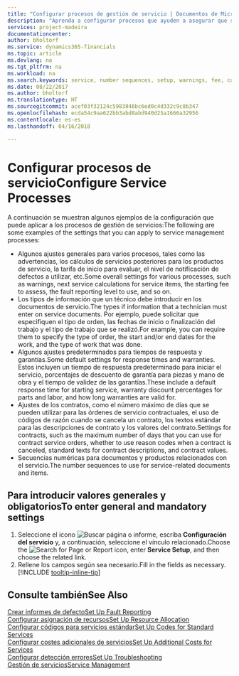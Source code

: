 ```yaml
---
title: "Configurar procesos de gestión de servicio | Documentos de Microsoft"
description: "Aprenda a configurar procesos que ayuden a asegurar que sus clientes estén completamente satisfechos con su atención al cliente."
services: project-madeira
documentationcenter: 
author: bholtorf
ms.service: dynamics365-financials
ms.topic: article
ms.devlang: na
ms.tgt_pltfrm: na
ms.workload: na
ms.search.keywords: service, number sequences, setup, warnings, fee, contracts, warranties
ms.date: 08/22/2017
ms.author: bholtorf
ms.translationtype: HT
ms.sourcegitcommit: acef03f32124c5983846bc6ed0c4d332c9c8b347
ms.openlocfilehash: ecda54c9aa622bb3abd8abd940d25a1666a32956
ms.contentlocale: es-es
ms.lasthandoff: 04/16/2018

---
```

# <a name="configure-service-processes"></a><span data-ttu-id="b67bd-103">Configurar procesos de servicio</span><span class="sxs-lookup"><span data-stu-id="b67bd-103">Configure Service Processes</span></span>
<span data-ttu-id="b67bd-104">A continuación se muestran algunos ejemplos de la configuración que puede aplicar a los procesos de gestión de servicios:</span><span class="sxs-lookup"><span data-stu-id="b67bd-104">The following are some examples of the settings that you can apply to service management processes:</span></span>  
  
* <span data-ttu-id="b67bd-105">Algunos ajustes generales para varios procesos, tales como las advertencias, los cálculos de servicios posteriores para los productos de servicio, la tarifa de inicio para evaluar, el nivel de notificación de defectos a utilizar, etc.</span><span class="sxs-lookup"><span data-stu-id="b67bd-105">Some overall settings for various processes, such as warnings, next service calculations for service items, the starting fee to assess, the fault reporting level to use, and so on.</span></span>  
* <span data-ttu-id="b67bd-106">Los tipos de información que un técnico debe introducir en los documentos de servicio.</span><span class="sxs-lookup"><span data-stu-id="b67bd-106">The types if information that a technician must enter on service documents.</span></span> <span data-ttu-id="b67bd-107">Por ejemplo, puede solicitar que especifiquen el tipo de orden, las fechas de inicio o finalización del trabajo y el tipo de trabajo que se realizó.</span><span class="sxs-lookup"><span data-stu-id="b67bd-107">For example, you can require them to specify the type of order, the start and/or end dates for the work, and the type of work that was done.</span></span>  
* <span data-ttu-id="b67bd-108">Algunos ajustes predeterminados para tiempos de respuesta y garantías.</span><span class="sxs-lookup"><span data-stu-id="b67bd-108">Some default settings for response times and warranties.</span></span> <span data-ttu-id="b67bd-109">Estos incluyen un tiempo de respuesta predeterminado para iniciar el servicio, porcentajes de descuento de garantía para piezas y mano de obra y el tiempo de validez de las garantías.</span><span class="sxs-lookup"><span data-stu-id="b67bd-109">These include a default response time for starting service, warranty discount percentages for parts and labor, and how long warranties are valid for.</span></span>  
* <span data-ttu-id="b67bd-110">Ajustes de los contratos, como el número máximo de días que se pueden utilizar para las órdenes de servicio contractuales, el uso de códigos de razón cuando se cancela un contrato, los textos estándar para las descripciones de contrato y los valores del contrato.</span><span class="sxs-lookup"><span data-stu-id="b67bd-110">Settings for contracts, such as the maximum number of days that you can use for contract service orders, whether to use reason codes when a contract is canceled, standard texts for contract descriptions, and contract values.</span></span>  
* <span data-ttu-id="b67bd-111">Secuencias numéricas para documentos y productos relacionados con el servicio.</span><span class="sxs-lookup"><span data-stu-id="b67bd-111">The number sequences to use for service-related documents and items.</span></span>  

## <a name="to-enter-general-and-mandatory-settings"></a><span data-ttu-id="b67bd-112">Para introducir valores generales y obligatorios</span><span class="sxs-lookup"><span data-stu-id="b67bd-112">To enter general and mandatory settings</span></span>
1. <span data-ttu-id="b67bd-113">Seleccione el icono ![Buscar página o informe](media/ui-search/search_small.png "icono Buscar página o informe"), escriba **Configuración del servicio** y, a continuación, seleccione el vínculo relacionado.</span><span class="sxs-lookup"><span data-stu-id="b67bd-113">Choose the ![Search for Page or Report](media/ui-search/search_small.png "Search for Page or Report icon") icon, enter **Service Setup**, and then choose the related link.</span></span>
2. <span data-ttu-id="b67bd-114">Rellene los campos según sea necesario.</span><span class="sxs-lookup"><span data-stu-id="b67bd-114">Fill in the fields as necessary.</span></span> [!INCLUDE [tooltip-inline-tip](includes/tooltip-inline-tip_md.md)]  

## <a name="see-also"></a><span data-ttu-id="b67bd-115">Consulte también</span><span class="sxs-lookup"><span data-stu-id="b67bd-115">See Also</span></span>  
[<span data-ttu-id="b67bd-116">Crear informes de defecto</span><span class="sxs-lookup"><span data-stu-id="b67bd-116">Set Up Fault Reporting</span></span>](service-how-setup-fault-reporting.md)  
[<span data-ttu-id="b67bd-117">Configurar asignación de recursos</span><span class="sxs-lookup"><span data-stu-id="b67bd-117">Set Up Resource Allocation</span></span>](service-how-setup-resource-allocation.md)  
[<span data-ttu-id="b67bd-118">Configurar códigos para servicios estándar</span><span class="sxs-lookup"><span data-stu-id="b67bd-118">Set Up Codes for Standard Services</span></span>](service-how-setup-service-coding.md)  
[<span data-ttu-id="b67bd-119">Configurar costes adicionales de servicios</span><span class="sxs-lookup"><span data-stu-id="b67bd-119">Set Up Additional Costs for Services</span></span>](service-how-setup-service-costs-pricing.md)  
[<span data-ttu-id="b67bd-120">Configurar detección errores</span><span class="sxs-lookup"><span data-stu-id="b67bd-120">Set Up Troubleshooting</span></span>](service-how-setup-troubleshooting.md)  
[<span data-ttu-id="b67bd-121">Gestión de servicios</span><span class="sxs-lookup"><span data-stu-id="b67bd-121">Service Management</span></span>](service-service.md)  

